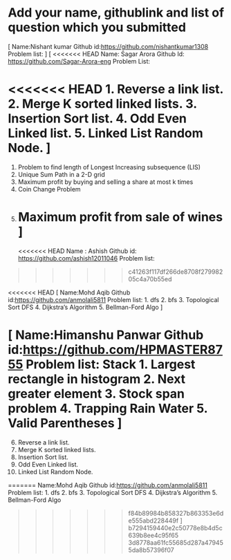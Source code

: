 # Add your name, githublink and list of question which you submitted

[
Name:Nishant kumar
Github id:https://github.com/nishantkumar1308
Problem list:
]
[
<<<<<<< HEAD
Name: Sagar Arora
Github Id: https://github.com/Sagar-Arora-eng
Problem List:

<<<<<<< HEAD
        1. Reverse a link list.
        2. Merge K sorted linked lists.
        3. Insertion Sort list.
        4. Odd Even Linked list.
        5. Linked List Random Node.
]
=======
1. Problem to find length of Longest Increasing subsequence (LIS)
2. Unique Sum Path in a 2-D grid
3. Maximum profit by buying and selling a share at most k times
4. Coin Change Problem
5. Maximum profit from sale of wines
   ]
   =======
   <<<<<<< HEAD
   Name : Ashish
   Github id: https://github.com/ashish12011046
   Problem list:
>>>>>>> c41263f117df266de8708f27998205c4a70b55ed

<<<<<<< HEAD
[
    Name:Mohd Aqib
    Github id:https://github.com/anmolali5811
    Problem list:
        1. dfs
        2. bfs
        3. Topological Sort DFS
        4. Dijkstra’s Algorithm
        5. Bellman-Ford Algo
]

[
    Name:Himanshu Panwar
    Github id:https://github.com/HPMASTER8755
    Problem list: Stack
        1. Largest rectangle in histogram
        2. Next greater element
        3. Stock span problem
        4. Trapping Rain Water
        5. Valid Parentheses
]
=======
6. Reverse a link list.
7. Merge K sorted linked lists.
8. Insertion Sort list.
9. Odd Even Linked list.
10. Linked List Random Node.

=======
Name:Mohd Aqib
Github id:https://github.com/anmolali5811
Problem list: 1. dfs 2. bfs 3. Topological Sort DFS 4. Dijkstra’s Algorithm 5. Bellman-Ford Algo

> > > > > > > f84b89984b858327b863353e6de555abd228449f
> > > > > > > ]
> > > > > > > b7294159440e2c50778e8b4d5c639b8ee4c95f65
>>>>>>> 3d8778aa61fc55685d287a479455da8b57396f07
